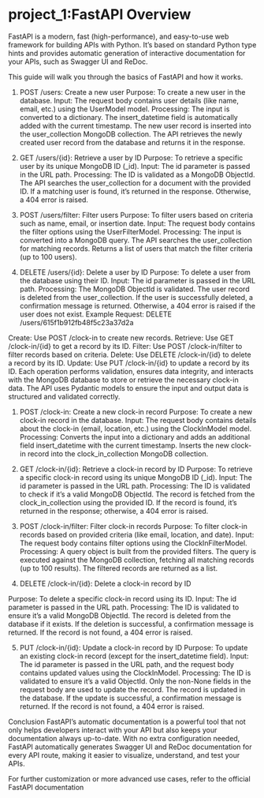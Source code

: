 # project_1:FastAPI Overview
FastAPI is a modern, fast (high-performance), and easy-to-use web framework for building APIs with Python. It’s based on standard Python type hints and provides automatic generation of interactive documentation for your APIs, such as Swagger UI and ReDoc.

This guide will walk you through the basics of FastAPI and how it works.

1. POST /users: Create a new user
Purpose: To create a new user in the database.
Input: The request body contains user details (like name, email, etc.) using the UserModel model.
Processing:
The input is converted to a dictionary.
The insert_datetime field is automatically added with the current timestamp.
The new user record is inserted into the user_collection MongoDB collection.
The API retrieves the newly created user record from the database and returns it in the response.

2. GET /users/{id}: Retrieve a user by ID
Purpose: To retrieve a specific user by its unique MongoDB ID (_id).
Input: The id parameter is passed in the URL path.
Processing:
The ID is validated as a MongoDB ObjectId.
The API searches the user_collection for a document with the provided ID.
If a matching user is found, it’s returned in the response. Otherwise, a 404 error is raised.

3. POST /users/filter: Filter users
Purpose: To filter users based on criteria such as name, email, or insertion date.
Input: The request body contains the filter options using the UserFilterModel.
Processing:
The input is converted into a MongoDB query.
The API searches the user_collection for matching records.
Returns a list of users that match the filter criteria (up to 100 users).

4. DELETE /users/{id}: Delete a user by ID
Purpose: To delete a user from the database using their ID.
Input: The id parameter is passed in the URL path.
Processing:
The MongoDB ObjectId is validated.
The user record is deleted from the user_collection.
If the user is successfully deleted, a confirmation message is returned. Otherwise, a 404 error is raised if the user does not exist.
Example Request: DELETE /users/615f1b912fb48f5c23a37d2a

Create: Use POST /clock-in to create new records.
Retrieve: Use GET /clock-in/{id} to get a record by its ID.
Filter: Use POST /clock-in/filter to filter records based on criteria.
Delete: Use DELETE /clock-in/{id} to delete a record by its ID.
Update: Use PUT /clock-in/{id} to update a record by its ID.
Each operation performs validation, ensures data integrity, and interacts with the MongoDB database to store or retrieve the necessary clock-in data. The API uses Pydantic models to ensure the input and output data is structured and validated correctly.

1. POST /clock-in: Create a new clock-in record
Purpose: To create a new clock-in record in the database.
Input: The request body contains details about the clock-in (email, location, etc.) using the ClockInModel model.
Processing:
Converts the input into a dictionary and adds an additional field insert_datetime with the current timestamp.
Inserts the new clock-in record into the clock_in_collection MongoDB collection.

2. GET /clock-in/{id}: Retrieve a clock-in record by ID
Purpose: To retrieve a specific clock-in record using its unique MongoDB ID (_id).
Input: The id parameter is passed in the URL path.
Processing:
The ID is validated to check if it’s a valid MongoDB ObjectId.
The record is fetched from the clock_in_collection using the provided ID.
If the record is found, it’s returned in the response; otherwise, a 404 error is raised.

3. POST /clock-in/filter: Filter clock-in records
Purpose: To filter clock-in records based on provided criteria (like email, location, and date).
Input: The request body contains filter options using the ClockInFilterModel.
Processing:
A query object is built from the provided filters.
The query is executed against the MongoDB collection, fetching all matching records (up to 100 results).
The filtered records are returned as a list.

4. DELETE /clock-in/{id}: Delete a clock-in record by ID

Purpose: To delete a specific clock-in record using its ID.
Input: The id parameter is passed in the URL path.
Processing:
The ID is validated to ensure it’s a valid MongoDB ObjectId.
The record is deleted from the database if it exists.
If the deletion is successful, a confirmation message is returned. If the record is not found, a 404 error is raised.

5. PUT /clock-in/{id}: Update a clock-in record by ID
Purpose: To update an existing clock-in record (except for the insert_datetime field).
Input: The id parameter is passed in the URL path, and the request body contains updated values using the ClockInModel.
Processing:
The ID is validated to ensure it’s a valid ObjectId.
Only the non-None fields in the request body are used to update the record.
The record is updated in the database.
If the update is successful, a confirmation message is returned. If the record is not found, a 404 error is raised.

Conclusion
FastAPI’s automatic documentation is a powerful tool that not only helps developers interact with your API but also keeps your documentation always up-to-date. With no extra configuration needed, FastAPI automatically generates Swagger UI and ReDoc documentation for every API route, making it easier to visualize, understand, and test your APIs.

For further customization or more advanced use cases, refer to the official FastAPI documentation